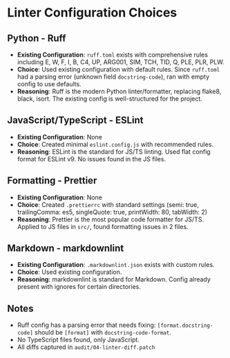# Linter Configuration Choices

## Python - Ruff

- **Existing Configuration**: `ruff.toml` exists with comprehensive rules including E, W, F, I, B, C4, UP, ARG001, SIM, TCH, TID, Q, PLE, PLR, PLW.
- **Choice**: Used existing configuration with default rules. Since `ruff.toml` had a parsing error (unknown field `docstring-code`), ran with empty config to use defaults.
- **Reasoning**: Ruff is the modern Python linter/formatter, replacing flake8, black, isort. The existing config is well-structured for the project.

## JavaScript/TypeScript - ESLint

- **Existing Configuration**: None
- **Choice**: Created minimal `eslint.config.js` with recommended rules.
- **Reasoning**: ESLint is the standard for JS/TS linting. Used flat config format for ESLint v9. No issues found in the JS files.

## Formatting - Prettier

- **Existing Configuration**: None
- **Choice**: Created `.prettierrc` with standard settings (semi: true, trailingComma: es5, singleQuote: true, printWidth: 80, tabWidth: 2)
- **Reasoning**: Prettier is the most popular code formatter for JS/TS. Applied to JS files in `src/`, found formatting issues in 2 files.

## Markdown - markdownlint

- **Existing Configuration**: `.markdownlint.json` exists with custom rules.
- **Choice**: Used existing configuration.
- **Reasoning**: markdownlint is standard for Markdown. Config already present with ignores for certain directories.

## Notes

- Ruff config has a parsing error that needs fixing: `[format.docstring-code]` should be `[format]` with `docstring-code-format`.
- No TypeScript files found, only JavaScript.
- All diffs captured in `audit/04-linter-diff.patch`